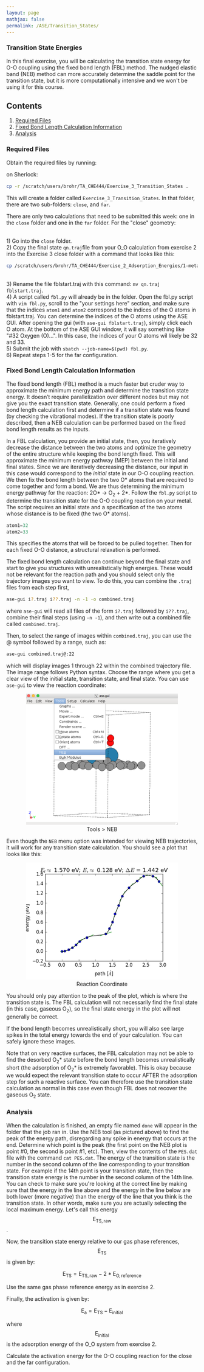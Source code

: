 ```yaml
---
layout: page
mathjax: false
permalink: /ASE/Transition_States/
---
```


### Transition State Energies ###

In this final exercise, you will be calculating the transition state energy for O-O coupling using the fixed bond length (FBL) method. The  nudged elastic band (NEB) method can more accurately determine the saddle point for the transition state, but it is more computationally intensive and we won't be using it for this course.


## Contents
1. [Required Files](#RequiredFiles)
2. [Fixed Bond Length Calculation Information](#fixed-bond-length-calculation)
3. [Analysis](#analysis)
<!-- 3. [Vibrational Frequencies and Free Energies](#vibrational-frequencies) -->
<!-- 4. [Reaction Rate](#reaction-rate) -->
<!-- 5. [Nudged Elastic Band Calculation (Optional)](#nudged-elastic-band-calculation) -->

<a name='RequiredFiles'></a>

### Required Files ###

Obtain the required files by running:

on Sherlock:

```bash
cp -r /scratch/users/brohr/TA_CHE444/Exercise_3_Transition_States .
```

This will create a folder called `Exercise_3_Transition_States`. In that folder, there are two sub-folders: `close`, and `far`.

There are only two calculations that need to be submitted this week: one in the `close` folder and one in the `far` folder. For the "close" geometry:

<br>1) Go into the `close` folder.
<br>2) Copy the final state `qn.traj`file from your O_O calculation from exercise 2 into the Exercise 3 close folder with a command that looks like this:

```bash
cp /scratch/users/brohr/TA_CHE444/Exercise_2_Adsorption_Energies/1-metal/close/O_O/qn.traj .
```

<br>3) Rename the file fblstart.traj with this command: `mv qn.traj fblstart.traj`.
<br>4) A script called `fbl.py` will already be in the folder. Open the fbl.py script with `vim fbl.py`, scroll to the "your settings here" section, and make sure that the indices `atom1` and `atom2` correspond to the indices of the O atoms in fblstart.traj. You can determine the indices of the O atoms using the ASE GUI. After opening the gui (with `ase-gui fblstart.traj`), simply click each O atom. At the bottom of the ASE GUI window, it will say something like "#32 Oxygen (O)...". In this case, the indices of your O atoms wil likely be 32 and 33.
<br>5) Submit the job with `sbatch --job-name=$(pwd) fbl.py`.
<br>6) Repeat steps 1-5 for the far configuration.


<a name='fixed-bond-length-calculation'></a>

### Fixed Bond Length Calculation Information ###

The fixed bond length (FBL) method is a much faster but cruder way to approximate the minimum energy path and determine the transition state energy. It doesn’t require parallelization over different nodes but may not give you the exact transition state. Generally, one could perform a fixed bond length calculation first and determine if a transition state was found (by checking the vibrational modes). If the transition state is poorly described, then a NEB calculation can be performed based on the fixed bond length results as the inputs.

In a FBL calculation, you provide an initial state, then, you iteratively decrease the distance between the two atoms and optimize the geometry of the entire structure while keeping the bond length fixed. This will approximate the minimum energy pathway (MEP) between the initial and final states. Since we are iteratively decreasing the distance, our input in this case would correspond to the *initial* state in our O-O coupling reaction. We then fix the bond length between the two O\* atoms that are required to come together and form a bond. We are thus determining the minimum energy pathway for the reaction: 2O\* → O<sub>2</sub> + 2\*. Follow the `fbl.py` script to determine the transition state for the O-O coupling reaction on your metal. The script requires an initial state and a specification of the two atoms whose distance is to be fixed (the two O* atoms).

```python
atom1=32
atom2=33
```
This specifies the atoms that will be forced to be pulled together. Then for each fixed O-O distance, a structural relaxation is performed.


The fixed bond length calculation can continue beyond the final state and start to give you structures with unrealistically high energies. These would not be relevant for the reaction path and you should select only the trajectory images you want to view. To do this, you can combine the `.traj` files from each step first,

```bash
ase-gui i?.traj i??.traj -n -1 -o combined.traj
```

where `ase-gui` will read all files of the form `i?.traj` followed by `i??.traj`, combine their final steps (using `-n -1`), and then write out a combined file called `combined.traj`.

Then, to select the range of images within `combined.traj`, you can use the @ symbol followed by a range, such as:

```bash
ase-gui combined.traj@:22
```

which will display images 1 through 22 within the combined trajectory file. The image range follows Python syntax. Choose the range where you get a clear view of the initial state, transition state, and final state. You can use `ase-gui` to view the reaction coordinate:

<center><img src="Images/NEB-menu.png" alt="NEB menu" style="width: 400px;"/>
<br>Tools > NEB</center>

Even though the `NEB` menu option was intended for viewing NEB trajectories, it will work for any transition state calculation. You should see a plot that looks like this:

<center><img src="Images/FBL-plot.png" alt="Reaction coordinate" style="width: 400px;"/><br>
Reaction Coordinate</center>

You should only pay attention to the peak of the plot, which is where the transition state is. The FBL calculation will not necessarily find the final state (in this case, gaseous O<sub>2</sub>), so the final state energy in the plot will not generally be correct.

If the bond length becomes unrealistically short, you will also see large spikes in the total energy towards the end of your calculation. You can safely ignore these images.

Note that on very reactive surfaces, the FBL calculation may not be able to find the desorbed O<sub>2</sub>\* state before the bond length becomes unrealistically short (the adsorption of O<sub>2</sub>\* is extremely favorable). This is okay because we would expect the relevant transition state to occur AFTER the adsorption step for such a reactive surface. You can therefore use the transition state calculation as normal in this case even though FBL does not recover the gaseous O<sub>2</sub> state.


<a name='analysis'></a>

### Analysis ###

When the calculation is finished, an empty file named `done` will appear in the folder that the job ran in. Use the NEB tool (as pictured above) to find the peak of the energy path, disregarding any spike in energy that occurs at the end. Determine which point is the peak (the first point on the NEB plot is point #0, the second is point #1, etc). Then, view the contents of the `PES.dat` file with the command `cat PES.dat`. The energy of the transition state is the number in the second column of the line corresponding to your transition state. For example if the 14th point is your transition state, then the transition state energy is the number in the second column of the 14th line. You can check to make sure you're looking at the correct line by making sure that the energy in the line above and the energy in the line below are both lower (more negative) than the energy of the line that you think is the transition state. In other words, make sure you are actually selecting the local maximum energy. Let's call this energy $$\mathrm{E_{TS, raw}}$$.

Now, the transition state energy relative to our gas phase references, $$\mathrm{E_{TS}}$$ is given by:

$$\mathrm{E_{TS} = E_{TS, raw} - 2*E_{O,reference}} $$

Use the same gas phase reference energy as in exercise 2.

Finally, the activation is given by:

$$\mathrm{E_{a} = E_{TS} - E_{initial}} $$

where $$\mathrm{E_{initial}}$$ is the adsorption energy of the O_O system from exercise 2.

Calculate the activation energy for the O-O coupling reaction for the close and the far configuration.


<!--
<a name='vibrational-frequencies'></a>

### Vibrational Frequencies and Free Energies ###

Calculate the vibrational frequencies for transition state and the final state using the [`run_freq.py`](run_freq.py) script. See the [ASE page](https://wiki.fysik.dtu.dk/ase/ase/thermochemistry/thermochemistry.html) for a detailed explanation of how this is implemented. Use `ase-gui` to view the vibrational modes, which are written out as `vib*.traj` files. There should be \\(3N\\) vibrational modes for all adsorbed states, and \\(3N - 1\\) vibrational modes for the transition state.

Since the fixed bond-length method cannot guarantee a solution at the saddle point (the image with the highest energy might not be exactly at the transition state), you may encounter multiple imaginary modes when you calculate the vibrational frequencies. In this case, the following scheme can be used:

* Any adsorbate should have \\(3N\\) non-imaginary vibrational modes
* Transition states should have \\(3N – 1\\) non-imaginary vibrational modes and one imaginary mode
* If there are extra imaginary modes replace < 7 meV with 7 meV

For the gas phase species, we will provide the results for N<sub>2</sub>, H<sub>2</sub>, and NH<sub>3</sub> for you. You calculated the results for N<sub>2</sub> in the last exercise and you can use either your own results or the one provided. These are in the `Gaseous_Molecules\` folder.

**<font color="red">Requirement:</font>** Calculate the vibrational frequencies for:

* Initial state: 2N\*
* Transition state: N-N\*
* Intermediates: N\*, NH\*, NH<sub>2</sub>\*, NH<sub>3</sub>\*,H\*

<a name='reaction-rate'></a>

### Reaction Rate ###

Using the vibrational frequencies associated with initial, final and transition states, evaluate the rate constant of N<sub>2</sub> dissociation on the metal surface and cluster based on harmonic transition state theory (hTST). In addition, evaluate the rate constant based on the Arrhenius relationship by using the free energy associated with the initial, final, and transition states that were directly calculated from ASE Quantum Espresso. For the free energies, use the [`get_ads_free_energy.py`](get_ads_free_energy.py) script for adsorbed states and [`get_gas_free_energy.py`](get_gas_free_energy.py) for N<sub>2</sub>.

To calculate the rate of N<sub>2</sub> dissociation, one can assume that the first step is rate determining and all other steps are in equilibrium. This leads to two reactions:

$$
\begin{align}
&(1) \quad &\mathrm{N_2} + 2* \rightarrow \mathrm{2N}*\\
&(2) \quad &\mathrm{N}* + \frac{3}{2}\mathrm{H}_{2\,\mathrm{(g)}} \leftrightarrow \mathrm{NH}_{3\,\mathrm{(g)}} + *
\end{align}
$$

The rate constant and equilibrium constants are:

$$
k_1 = \frac{k_\mathrm{B} T}{h} \exp\left(-\frac{\Delta G_\mathrm{TS,1}}{k_\mathrm{b}T}\right)
$$

For the entire reaction:

$$
K_\mathrm{eq} = \exp\left(-\frac{\Delta G_\mathrm{rxn}}{k_\mathrm{B}T}\right)
$$

and for *only* the second reaction:

$$
K_\mathrm{2} = \exp\left(-\frac{\Delta G_\mathrm{rxn,2}}{k_\mathrm{B}T}\right)
$$

The reaction rate (turnover frequency, TOF) for the entire reaction is then given in a simply analytical form:

$$
\mathrm{TOF} = k_1 P_\mathrm{N_2} \left(1+\frac{P_\mathrm{NH_3}}{K_2 P_\mathrm{H_2}^{1.5}}\right)^{-2}\left(1 - \frac{P_\mathrm{NH_3}^2}{K_\mathrm{eq}P_\mathrm{H_2}^3 P_\mathrm{N_2}}\right)
$$


**<font color="red">Requirement:</font>** 

* Plot the log of the rate constant versus the inverse temperature.


<a name='nudged-elastic-band-calculation'></a>

### Nudged Elastic Band Calculation (Optional) ###

To perform a nudged elastic band (NEB) calculation, one needs to provide an initial and final state trajectory. A series of "images" between the initial and final states will then be used to determine the minimum energy path. This band of images will be relaxed. For a NEB calculation, you only need to provide the initial and final state and the number of images in between. Go through the [`neb.py`](neb.py) script. Typically 5~7 images between the initial and final states will be sufficient. Intermediate images will be generated using a linear interpretation of the initial and final trajectory. An odd number of images should be chosen so that the one image will be at the transition state. NEB calculations can take a long time, and the [`neb_restart.py`](neb_restart.py) should be used to read in the previous images. You can also start at with k-points to speed up the calculation, and then restart the calculation with higher k-points.

In the `neb.py` file make sure the line specifying the number of nodes.

```python
#SBATCH [two hyphens]nodes=5
```
corresponds to the number of _intermediate_ images. Check that `intermediate_images = 5` matches. 

Both `neb.py` and `neb_restart.py` scripts require the initial and final states of the reaction path to be provided. This is specified in the lines:

```python
initial = io.read('neb0.traj')
final = io.read('neb6.traj')
```

make sure that the trajectory files are in the directory and are named in the same manner. For the `neb_restart.py` script, the initial and final trajectories must be named in the `neb*.traj` format, where `*` is a number. The script will read in all intermediate images based on the number in the initial and final trajectory.

To view all the trajectory files, run the following command

```bash
ase-gui neb*.traj –n -1
```

where all files of the form `neb*.traj` (with * referring to any number of characters) will be opened in ag. The `-n` flag specifies the image within each trajectory file. Since you are optimizing the entire reaction path, each step in the NEB will be stored in each image file. Specifying `-n -1` tells ase-gui to only read the last image of each file (i.e. the most current step).

-->